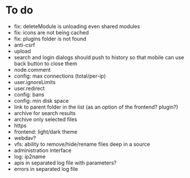 # To do
- fix: deleteModule is unloading even shared modules
- fix: icons are not being cached
- fix: plugins folder is not found
- anti-csrf
- upload
- search and login dialogs should push to history so that mobile can use back button to close them
- node.comment
- config: max connections (total/per-ip)
- user.ignoreLimits
- user.redirect
- config: bans
- config: min disk space
- link to parent folder in the list (as an option of the frontend? plugin?)
- archive for search results
- archive only selected files
- https
- frontend: light/dark theme
- webdav?
- vfs: ability to remove/hide/rename files deep in a source
- administration interface
- log: ip2name
- apis in separated log file with parameters?
- errors in separated log file
